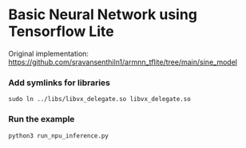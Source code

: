 # Basic Neural Network using Tensorflow Lite
Original implementation: https://github.com/sravansenthiln1/armnn_tflite/tree/main/sine_model

### Add symlinks for libraries
```shell
sudo ln ../libs/libvx_delegate.so libvx_delegate.so
```

### Run the example
```shell
python3 run_npu_inference.py
```
